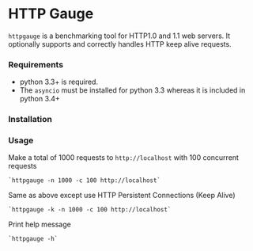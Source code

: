 # HTTP Gauge #

`httpgauge` is a benchmarking tool for HTTP1.0 and 1.1 web servers.  It optionally supports and correctly handles HTTP keep alive requests.  

### Requirements ###
 * python 3.3+ is required.
 * The `asyncio` must be installed for python 3.3 whereas it is included in python 3.4+
 

### Installation ###


### Usage ###

Make a total of 1000 requests to `http://localhost` with 100 concurrent requests

    `httpgauge -n 1000 -c 100 http://localhost`
    
Same as above except use HTTP Persistent Connections (Keep Alive)

    `httpgauge -k -n 1000 -c 100 http://localhost`
    
Print help message

    `httpgauge -h`
